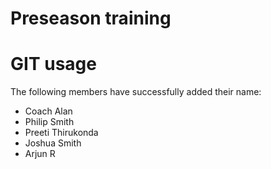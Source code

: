 # Preseason training

# GIT usage
The following members have successfully added their name:
* Coach Alan
* Philip Smith
* Preeti Thirukonda
* Joshua Smith
* Arjun R